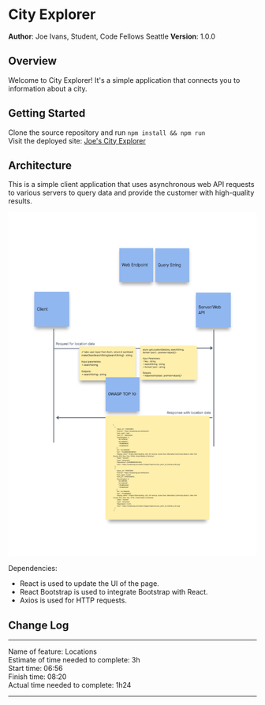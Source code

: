 # City Explorer

**Author**: Joe Ivans, Student, Code Fellows Seattle
**Version**: 1.0.0

## Overview
<!-- Provide a high level overview of what this application is and why you are
building it, beyond the fact that it's an assignment for this class.
(i.e. What's your problem domain?) -->
Welcome to City Explorer! It's a simple application that connects you to
information about a city.

## Getting Started
<!-- What are the steps that a user must take in order to build this app on
their own machine and get it running? -->
Clone the source repository and run `npm install && npm run`<br />
Visit the deployed site: [Joe's City Explorer](https://joes-city-explorer.netlify.app)

## Architecture
<!-- Provide a detailed description of the application design. What technologies
(languages, libraries, etc) you're using, and any other relevant design
information. -->
This is a simple client application that uses asynchronous web API requests to
various servers to query data and provide the customer with high-quality
results.

![Architecture](./docs/images/Lab06.png)

Dependencies:
- React is used to update the UI of the page.
- React Bootstrap is used to integrate Bootstrap with React.
- Axios is used for HTTP requests.

## Change Log
<!-- Use this area to document the iterative changes made to your application as
each feature is successfully implemented. Use time stamps. Here's an example:
08-24-2021 06:22 - Initialize netlify deployment preview.
08-24-2021 08:20 - Add search feature, display results to console log.

## Credit and Collaborations
<!-- Give credit (and a link) to other people or resources that helped you build
this application. -->
<hr />
Name of feature: Locations<br />
Estimate of time needed to complete: 3h<br />
Start time: 06:56<br />
Finish time: 08:20<br />
Actual time needed to complete: 1h24<br />
<hr />
